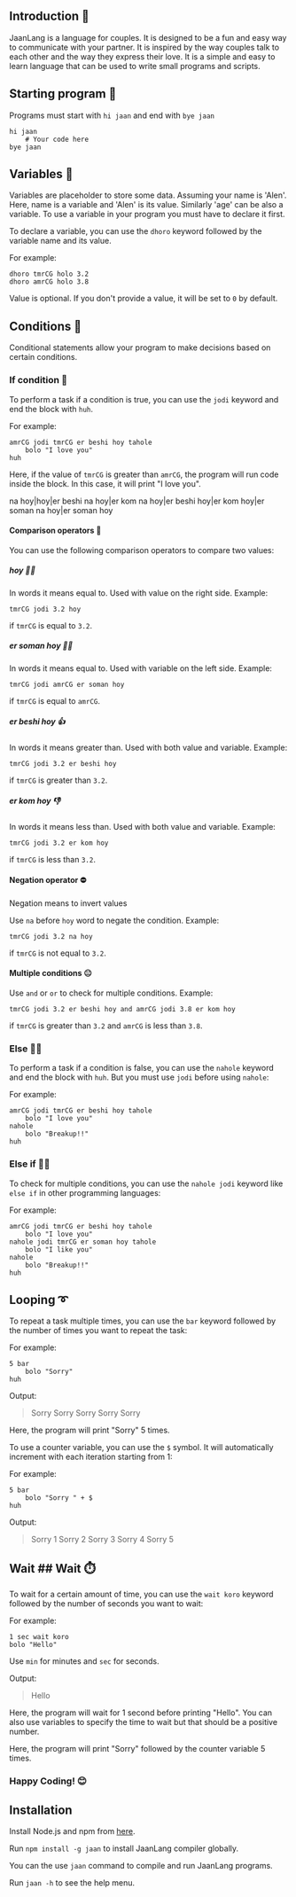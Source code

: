 ## Introduction 🎉

JaanLang is a language for couples. It is designed to be a fun and easy
way to communicate with your partner. It is inspired by the way couples
talk to each other and the way they express their love. It is a simple
and easy to learn language that can be used to write small programs and
scripts.

## Starting program 🚀

Programs must start with `hi jaan` and end with `bye jaan`

```jaan
hi jaan
    # Your code here
bye jaan
```

## Variables 📝
Variables are placeholder to store some data. Assuming your name is 'Alen'. Here, name is a variable and 'Alen' is its value. Similarly 'age' can be also a variable. To use a variable in your program you must have to declare it first.

To declare a variable, you can use the `dhoro` keyword followed by the variable name and its value.


For example:
```jaan
dhoro tmrCG holo 3.2
dhoro amrCG holo 3.8
```
Value is optional. If you don't provide a value, it will be set to `0` by default.

## Conditions 🤔
Conditional statements allow your program to make decisions based on certain conditions.
### If condition 🤔
To perform a task if a condition is true, you can use the `jodi` keyword and end the block with `huh`.


For example:
```jaan
amrCG jodi tmrCG er beshi hoy tahole
    bolo "I love you"
huh
```
Here, if the value of `tmrCG` is greater than `amrCG`, the program will run code inside the block. In this case, it will print "I love you".


na hoy|hoy|er beshi na hoy|er kom na hoy|er beshi hoy|er kom hoy|er soman na hoy|er soman hoy

#### Comparison operators 🤔
You can use the following comparison operators to compare two values:
##### hoy 🤜🤛
In words it means equal to. Used with value on the right side. 
Example: 
```jaan
tmrCG jodi 3.2 hoy
``` 
if `tmrCG` is equal to `3.2`.
##### er soman hoy 🤜🤛
In words it means equal to. Used with variable on the left side. 
Example: 
```jaan
tmrCG jodi amrCG er soman hoy
```
if `tmrCG` is equal to `amrCG`.
##### er beshi hoy 👍
In words it means greater than. Used with both value and variable. 
Example: 
```jaan
tmrCG jodi 3.2 er beshi hoy
```
if `tmrCG` is greater than `3.2`.
##### er kom hoy 👎
In words it means less than. Used with both value and variable. 
Example: 
```jaan
tmrCG jodi 3.2 er kom hoy
```
if `tmrCG` is less than `3.2`.

#### Negation operator ⛔
Negation means to invert values

Use `na` before `hoy` word to negate the condition. 
Example: 
```jaan
tmrCG jodi 3.2 na hoy
```
if `tmrCG` is not equal to `3.2`.

#### Multiple conditions 😐
Use `and` or `or` to check for multiple conditions. 
Example: 
```jaan
tmrCG jodi 3.2 er beshi hoy and amrCG jodi 3.8 er kom hoy
```
if `tmrCG` is greater than `3.2` and `amrCG` is less than `3.8`.

### Else 🙎‍♂️
To perform a task if a condition is false, you can use the `nahole` keyword and end the block with `huh`. But you must use `jodi` before using `nahole`:

For example:
```jaan
amrCG jodi tmrCG er beshi hoy tahole
    bolo "I love you"
nahole
    bolo "Breakup!!"
huh
```

### Else if 💁‍♂️
To check for multiple conditions, you can use the `nahole jodi` keyword like `else if` in other programming languages:

For example:
```jaan
amrCG jodi tmrCG er beshi hoy tahole
    bolo "I love you"
nahole jodi tmrCG er soman hoy tahole
    bolo "I like you"
nahole
    bolo "Breakup!!"
huh
```

## Looping ➰

To repeat a task multiple times, you can use the `bar` keyword followed by the number of times you want to repeat the task:

For example:
```jaan
5 bar
    bolo "Sorry"
huh
```
Output:

> Sorry
> Sorry
> Sorry
> Sorry
> Sorry

Here, the program will print "Sorry" 5 times.

To use a counter variable, you can use the `$` symbol. It will automatically increment with each iteration starting from 1:

For example:
```jaan
5 bar
    bolo "Sorry " + $
huh
```
Output:
> Sorry 1
> Sorry 2
> Sorry 3
> Sorry 4
> Sorry 5

## Wait ## Wait ⏱️ 

To️ wait for a certain amount of time, you can use the `wait koro` keyword followed by the number of seconds you want to wait:

For example:
```jaan
1 sec wait koro
bolo "Hello"
```

Use `min` for minutes and `sec` for seconds.

Output:
> Hello

Here, the program will wait for 1 second before printing "Hello".
You can also use variables to specify the time to wait but that should be a positive number.


Here, the program will print "Sorry" followed by the counter variable 5 times.
### Happy Coding! 😊


## Installation
Install Node.js and npm from [here](https://nodejs.org/en/download/).

Run `npm install -g jaan` to install JaanLang compiler globally.

You can the use `jaan` command to compile and run JaanLang programs.

Run `jaan -h` to see the help menu.
